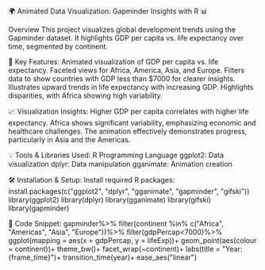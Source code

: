 🌍 Animated Data Visualization: Gapminder Insights with R 📊

Overview
This project visualizes global development trends using the Gapminder dataset. It highlights GDP per capita vs. life expectancy over time, segmented by continent.

🚀 Key Features:
Animated visualization of GDP per capita vs. life expectancy.
Faceted views for Africa, America, Asia, and Europe.
Filters data to show countries with GDP less than $7000 for clearer insights.
Illustrates upward trends in life expectancy with increasing GDP.
Highlights disparities, with Africa showing high variability.

📈 Visualization Insights:
Higher GDP per capita correlates with higher life expectancy.
Africa shows significant variability, emphasizing economic and healthcare challenges.
The animation effectively demonstrates progress, particularly in Asia and the Americas.

💡 Tools & Libraries Used:
R Programming Language
ggplot2: Data visualization
dplyr: Data manipulation
gganimate: Animation creation

🛠️ Installation & Setup:
Install required R packages:
install.packages(c("ggplot2", "dplyr", "gganimate", "gapminder", "gifski"))
library(ggplot2)
library(dplyr)
library(gganimate)
library(gifski)
library(gapminder)

📜 Code Snippet:
gapminder%>%
  filter(continent %in% c("Africa", "Americas", "Asia", "Europe"))%>%
  filter(gdpPercap<7000)%>%
  ggplot(mapping = aes(x = gdpPercap, y = lifeExp))+
  geom_point(aes(colour = continent))+
  theme_bw()+
  facet_wrap(~continent)+
  labs(title = "Year: {frame_time}")+
  transition_time(year)+
  ease_aes("linear")


